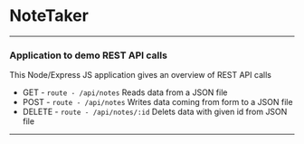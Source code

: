 # NoteTaker
- - -
### Application to demo REST API calls

This Node/Express JS application gives an overview of REST API calls
- GET - `route - /api/notes` Reads data from a JSON file
- POST - `route - /api/notes`  Writes data coming from form to a JSON file
- DELETE - `route - /api/notes/:id` Delets data with given id from JSON file

- - -
